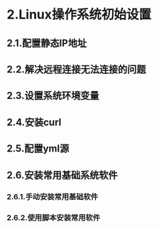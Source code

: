 # 2.Linux操作系统初始设置
## 2.1.配置静态IP地址
## 2.2.解决远程连接无法连接的问题
## 2.3.设置系统环境变量
## 2.4.安装curl
## 2.5.配置yml源
## 2.6.安装常用基础系统软件
### 2.6.1.手动安装常用基础软件
### 2.6.2.使用脚本安装常用软件
